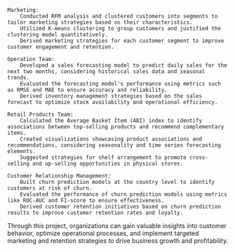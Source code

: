     Marketing:
        Conducted RFM analysis and clustered customers into segments to tailor marketing strategies based on their characteristics.
        Utilized K-means clustering to group customers and justified the clustering model quantitatively.
        Derived marketing strategies for each customer segment to improve customer engagement and retention.

    Operation Team:
        Developed a sales forecasting model to predict daily sales for the next two months, considering historical sales data and seasonal trends.
        Evaluated the forecasting model's performance using metrics such as RMSE and MAE to ensure accuracy and reliability.
        Derived inventory management strategies based on the sales forecast to optimize stock availability and operational efficiency.

    Retail Products Team:
        Calculated the Average Basket Item (ABI) index to identify associations between top-selling products and recommend complementary items.
        Created visualizations showcasing product associations and recommendations, considering seasonality and time series forecasting elements.
        Suggested strategies for shelf arrangement to promote cross-selling and up-selling opportunities in physical stores.

    Customer Relationship Management:
        Built churn prediction models at the country level to identify customers at risk of churn.
        Evaluated the performance of churn prediction models using metrics like ROC-AUC and F1-score to ensure effectiveness.
        Derived customer retention initiatives based on churn prediction results to improve customer retention rates and loyalty.

Through this project, organizations can gain valuable insights into customer behavior, optimize operational processes, and implement targeted marketing and retention strategies to drive business growth and profitability.
